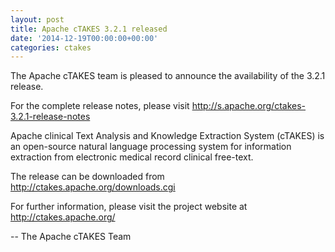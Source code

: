```yaml
---
layout: post
title: Apache cTAKES 3.2.1 released
date: '2014-12-19T00:00:00+00:00'
categories: ctakes
---
```

The Apache cTAKES team is pleased to announce the availability of the
3.2.1 release.

For the complete release notes, please visit
<a href="http://s.apache.org/ctakes-3.2.1-release-notes">http://s.apache.org/ctakes-3.2.1-release-notes</a>

Apache clinical Text Analysis and Knowledge Extraction System (cTAKES) is
an open-source natural language processing system for information
extraction from electronic medical record clinical free-text.

The release can be downloaded from
<a href="http://ctakes.apache.org/downloads.cgi">http://ctakes.apache.org/downloads.cgi</a>

For further information, please visit the project website at
<a href="http://ctakes.apache.org/">http://ctakes.apache.org/</a>

-- The Apache cTAKES Team
